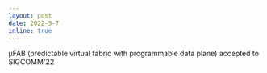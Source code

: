 ```yaml
---
layout: post
date: 2022-5-7
inline: true
---
```


µFAB (predictable virtual fabric with programmable data plane) accepted to SIGCOMM'22
